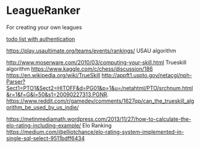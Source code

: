 # LeagueRanker

For creating your own leagues

[todo list with authentication](https://medium.com/flawless-app-stories/how-to-build-a-firebase-app-with-swiftui-5919d2d8a396)

https://play.usaultimate.org/teams/events/rankings/ USAU algorithm

http://www.moserware.com/2010/03/computing-your-skill.html Trueskill algorithm
https://www.kaggle.com/c/chess/discussion/186
https://en.wikipedia.org/wiki/TrueSkill
http://appft1.uspto.gov/netacgi/nph-Parser?Sect1=PTO1&Sect2=HITOFF&d=PG01&p=1&u=/netahtml/PTO/srchnum.html&r=1&f=G&l=50&s1=20090227313.PGNR.
https://www.reddit.com/r/gamedev/comments/1627qp/can_the_trueskill_algorithm_be_used_by_us_indie/


https://metinmediamath.wordpress.com/2013/11/27/how-to-calculate-the-elo-rating-including-example/ Elo Ranking
https://medium.com/@elliotchance/elo-rating-system-implemented-in-single-sql-select-9511bdff6434
